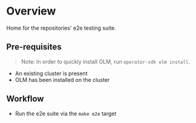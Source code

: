 # Overview

Home for the repositories' e2e testing suite.

## Pre-requisites

> Note: In order to quickly install OLM, run `operator-sdk olm install`.

- An existing cluster is present
- OLM has been installed on the cluster

## Workflow

- Run the e2e suite via the `make e2e` target
